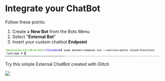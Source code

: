 # Integrate your ChatBot

Follow these points:

1. Create a **New Bot** from the Bots Menu
2. Select "**External Bot**"
3. Insert your custom chatbot **Endpoint**

![](../.gitbook/assets/image%20%2848%29.png)

Try this simple External ChatBot created with Glitch

[![](https://cdn.glitch.com/2bdfb3f8-05ef-4035-a06e-2043962a3a13%2Fremix%402x.png?1513093958726)](https://glitch.com/edit/#!/remix/tiledesk-externalbot-simple-express)

